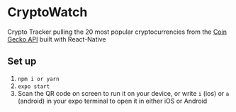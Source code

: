 # CryptoWatch
Crypto Tracker pulling the 20 most popular cryptocurrencies from the [Coin Gecko API](https://www.coingecko.com/en/api) built with React-Native

## Set up
1. `npm i or yarn`
2. `expo start`
3. Scan the QR code on screen to run it on your device, or write `i` (ios) or `a` (android) in your expo terminal to open it in either iOS or Android
